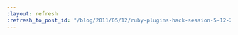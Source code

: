 ```yaml
---
:layout: refresh
:refresh_to_post_id: "/blog/2011/05/12/ruby-plugins-hack-session-5-12-2011"
---
```

